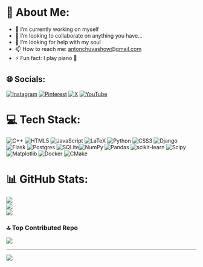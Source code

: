 # 💫 About Me:
- 🔭 I’m currently working on myself
- 👯 I’m looking to collaborate on anything you have...
- 🤝 I’m looking for help with my soul
- 📫 How to reach me: antonchuvashow@gmail.com
- ⚡ Fun fact: I play piano 🎹


## 🌐 Socials:
[![Instagram](https://img.shields.io/badge/Instagram-%23E4405F.svg?logo=Instagram&logoColor=white)](https://instagram.com/antonbordwine) [![Pinterest](https://img.shields.io/badge/Pinterest-%23E60023.svg?logo=Pinterest&logoColor=white)](https://pinterest.com/antonbordwine) [![X](https://img.shields.io/badge/X-black.svg?logo=X&logoColor=white)](https://x.com/antonbordwine) [![YouTube](https://img.shields.io/badge/YouTube-%23FF0000.svg?logo=YouTube&logoColor=white)](https://youtube.com/@antonbordwine) 

# 💻 Tech Stack:
![C++](https://img.shields.io/badge/c++-%2300599C.svg?style=for-the-badge&logo=c%2B%2B&logoColor=white) ![HTML5](https://img.shields.io/badge/html5-%23E34F26.svg?style=for-the-badge&logo=html5&logoColor=white) ![JavaScript](https://img.shields.io/badge/javascript-%23323330.svg?style=for-the-badge&logo=javascript&logoColor=%23F7DF1E) ![LaTeX](https://img.shields.io/badge/latex-%23008080.svg?style=for-the-badge&logo=latex&logoColor=white) ![Python](https://img.shields.io/badge/python-3670A0?style=for-the-badge&logo=python&logoColor=ffdd54) ![CSS3](https://img.shields.io/badge/css3-%231572B6.svg?style=for-the-badge&logo=css3&logoColor=white) ![Django](https://img.shields.io/badge/django-%23092E20.svg?style=for-the-badge&logo=django&logoColor=white) ![Flask](https://img.shields.io/badge/flask-%23000.svg?style=for-the-badge&logo=flask&logoColor=white) ![Postgres](https://img.shields.io/badge/postgres-%23316192.svg?style=for-the-badge&logo=postgresql&logoColor=white) ![SQLite](https://img.shields.io/badge/sqlite-%2307405e.svg?style=for-the-badge&logo=sqlite&logoColor=white)![NumPy](https://img.shields.io/badge/numpy-%23013243.svg?style=for-the-badge&logo=numpy&logoColor=white) ![Pandas](https://img.shields.io/badge/pandas-%23150458.svg?style=for-the-badge&logo=pandas&logoColor=white) ![scikit-learn](https://img.shields.io/badge/scikit--learn-%23F7931E.svg?style=for-the-badge&logo=scikit-learn&logoColor=white) ![Scipy](https://img.shields.io/badge/SciPy-%230C55A5.svg?style=for-the-badge&logo=scipy&logoColor=%white) ![Matplotlib](https://img.shields.io/badge/Matplotlib-%23ffffff.svg?style=for-the-badge&logo=Matplotlib&logoColor=black) ![Docker](https://img.shields.io/badge/docker-%230db7ed.svg?style=for-the-badge&logo=docker&logoColor=white) ![CMake](https://img.shields.io/badge/CMake-%23008FBA.svg?style=for-the-badge&logo=cmake&logoColor=white)
# 📊 GitHub Stats:
![](https://github-readme-stats.vercel.app/api?username=antonchuvashow&theme=dark&hide_border=true&include_all_commits=false&count_private=false)<br/>
![](https://github-readme-streak-stats.herokuapp.com/?user=antonchuvashow&theme=dark&hide_border=true)<br/>
![](https://github-readme-stats.vercel.app/api/top-langs/?username=antonchuvashow&theme=dark&hide_border=true&include_all_commits=false&count_private=false&layout=compact)

### 🔝 Top Contributed Repo
![](https://github-contributor-stats.vercel.app/api?username=antonchuvashow&limit=5&theme=dark&combine_all_yearly_contributions=true)

---
[![](https://visitcount.itsvg.in/api?id=antonchuvashow&icon=1&color=9)](https://visitcount.itsvg.in)
